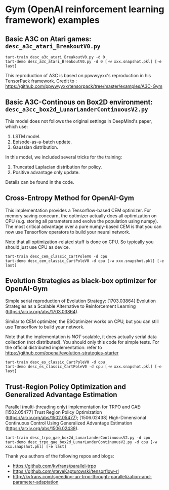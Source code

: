 # Gym (OpenAI reinforcement learning framework) examples

## Basic A3C on Atari games: `desc_a3c_atari_BreakoutV0.py`

```
tart-train desc_a3c_atari_BreakoutV0.py -d 0 
tart-demo desc_a3c_atari_BreakoutV0.py -d 0 [-w xxx.snapshot.pkl] [-e last]
```

This reproduction of A3C is based on ppwwyyxx's reproduction in his TensorPack framework.
Credit to : https://github.com/ppwwyyxx/tensorpack/tree/master/examples/A3C-Gym


## Basic A3C-Continous on Box2D environment: `desc_a3cc_box2d_LunarLanderContinuousV2.py`

This model does not follows the original settings in DeepMind's paper, which use:
1. LSTM model.
2. Episode-as-a-batch update.
3. Gaussian distribution.

In this model, we included several tricks for the training:
1. Truncated Laplacian distribution for policy.
2. Positive advantage only update.

Details can be found in the code.


## Cross-Entropy Method for OpenAI-Gym

This implementation provides a Tensorflow-based CEM optimizer. For memory saving concearn, the optimizer actually does
all optimization on CPU (e.g. storing all parameters and evolve the population using numpy). The most critical
advantage over a pure numpy-based CEM is that you can now use Tensorflow operators to build your neural network.

Note that all optimization-related stuff is done on CPU. So typically you should just use CPU as device.

```
tart-train desc_cem_classic_CartPoleV0 -d cpu
tart-demo desc_cem_classic_CartPoleV0 -d cpu [-w xxx.snapshot.pkl] [-e last]
```

## Evolution Strategies as black-box optimizer for OpenAI-Gym

Simple serial reproduction of Evolution Strategy: [1703.03864] Evolution Strategies as a Scalable Alternative to
Reinforcement Learning (https://arxiv.org/abs/1703.03864).

Similar to CEM optimizer, the ESOptimizer works on CPU, but you can still use Tensorflow to build your network.

Note that the implementation is *NOT* scalable, it does actually serial data collection (not distributed). You should
only this code for simple tests. For the official distributed implementation: refer to
https://github.com/openai/evolution-strategies-starter

```
tart-train desc_es_classic_CartPoleV0 -d cpu
tart-demo desc_es_classic_CartPoleV0 -d cpu [-w xxx.snapshot.pkl] [-e last]
```

## Trust-Region Policy Optimization and Generalized Advantage Estimation

Parallel (multi-threading only) implementation for TRPO and GAE: 
[1502.05477] Trust Region Policy Optimization (https://arxiv.org/abs/1502.05477); 
[1506.02438] High-Dimensional Continuous Control Using Generalized Advantage Estimation (https://arxiv.org/abs/1506.02438).

```
tart-train desc_trpo_gae_box2d_LunarLanderContinuousV2.py -d cpu
tart-demo desc_trpo_gae_box2d_LunarLanderContinuousV2.py -d cpu [-w xxx.snapshot.pkl] [-e last]
```

Thank you authors of the following repos and blogs:
- https://github.com/kvfrans/parallel-trpo
- https://github.com/steveKapturowski/tensorflow-rl
- http://kvfrans.com/speeding-up-trpo-through-parallelization-and-parameter-adaptation

